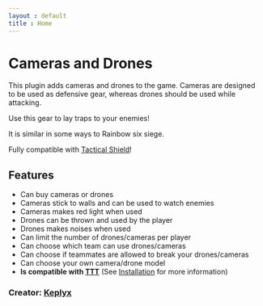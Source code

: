 ```yaml
---
layout : default
title : Home
---
```


# Cameras and Drones
This plugin adds cameras and drones to the game. Cameras are designed to be used as defensive gear, whereas drones should be used while attacking.

Use this gear to lay traps to your enemies!

It is similar in some ways to Rainbow six siege.

Fully compatible with [Tactical Shield](https://keplyx.github.io/TacticalShield/index.html)!

## Features

   * Can buy cameras or drones
   * Cameras stick to walls and can be used to watch enemies
   * Cameras makes red light when used
   * Drones can be thrown and used by the player
   * Drones makes noises when used
   * Can limit the number of drones/cameras per player
   * Can choose which team can use drones/cameras
   * Can choose if teammates are allowed to break your drones/cameras
   * Can choose your own camera/drone model
   * **Is compatible with [TTT](https://github.com/Bara/TroubleinTerroristTown)** (See [Installation](installation.md) for more information)



### Creator: [Keplyx](https://keplyx.github.io/index.html)

